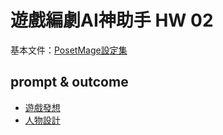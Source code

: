 ---
---

# 遊戲編劇AI神助手 HW 02

基本文件：[PosetMage設定集](https://posetmage.com/SettingBook)

## prompt & outcome
* [遊戲發想](./Task01.md)
* [人物設計](./Task02.md)